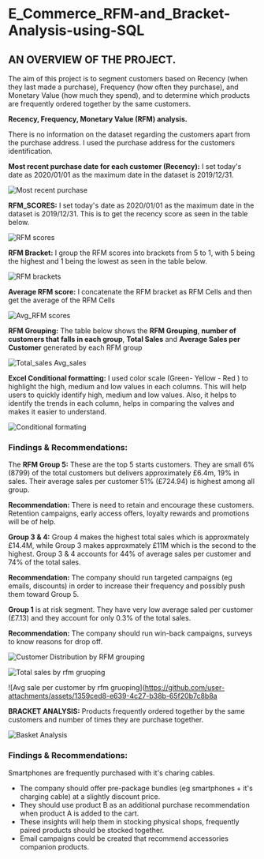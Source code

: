 # E_Commerce_RFM-and_Bracket-Analysis-using-SQL

## AN OVERVIEW OF THE PROJECT.

The aim of this project is to segment customers based on Recency (when they last made a purchase), Frequency (how often they purchase), and Monetary Value (how much they spend), and to determine which products are frequently ordered together by the same customers.


**Recency, Frequency, Monetary Value (RFM) analysis.**

There is no information on the dataset regarding the customers apart from the purchase address. I used the purchase address for the customers identification.

**Most recent purchase date for each customer (Recency):** I set today's date as 2020/01/01 as the maximum date in the dataset is 2019/12/31. 

![Most recent purchase](https://github.com/user-attachments/assets/490c4d62-5d2b-4faf-8c32-99860fdaef46)




**RFM_SCORES:** I set today's date as 2020/01/01 as the maximum date in the dataset is 2019/12/31. This is to get the recency score as seen in the table below.

![RFM scores](https://github.com/user-attachments/assets/272abd6e-9692-4111-9fdd-7240f3e0aef6)




**RFM Bracket:** I group the RFM scores into brackets from 5 to 1, with 5 being the highest and 1 being the lowest as seen in the table below.

![RFM brackets](https://github.com/user-attachments/assets/f3114c64-3581-4526-8ddc-fc1a36f7c284)




**Average RFM score:** I concatenate the RFM bracket as RFM Cells and then get the average of the RFM Cells

![Avg_RFM scores](https://github.com/user-attachments/assets/97136fcd-7649-4db8-849d-a162faeadd05)


**RFM Grouping:**  The table below shows the **RFM Grouping**, **number of customers that falls in each group**, **Total Sales** and **Average Sales per Customer** generated by each RFM group


![Total_sales   Avg_sales](https://github.com/user-attachments/assets/72ff8718-0e50-4bfc-9c73-b289c0d8f7ff)



**Excel Conditional formatting:**  I used color scale (Green- Yellow - Red ) to highlight the high, medium and low values in each columns. This will help users to quickly identify high, medium and low values. Also, it helps to identify the trends in each column,  helps in comparing the valves and makes it easier to understand.



![Conditional formating](https://github.com/user-attachments/assets/d85e850c-73c2-43ea-b6d5-78ec9e946a5d)


### Findings & Recommendations:

The **RFM Group 5:** These are the top 5 starts customers. They are small 6% (8799) of the total customers but delivers approximately £6.4m, 19% in sales. Their average sales per customer 51% (£724.94)  is highest among all group.

**Recommendation:** There is need to retain and encourage these customers. Retention campaigns, early access offers, loyalty rewards and promotions will be of help.

**Group 3 & 4:** Group 4 makes the highest total sales which is approxmately £14.4M, while Group 3 makes approxmately £11M which is the second to the highest. Group 3 & 4 accounts for 44% of average sales per customer and 74% of the total sales. 

**Recommendation:** The company should run targeted campaigns (eg emails, discounts) in order to increase their frequency and possibly push them toward Group 5.


**Group 1** is at risk segment. They have very low average saled per customer (£7.13) and they account for only 0.3% of the total sales.

**Recommendation:** The company should run win-back campaigns, surveys to know reasons for drop off.


![Customer Distribution by RFM grouping](https://github.com/user-attachments/assets/0898302a-3819-4885-9692-4cbdee05e6af)



![Total sales by rfm gruoping](https://github.com/user-attachments/assets/b7a492b9-8552-46b7-99b7-df73e45b7b68)



![Avg sale per customer by rfm gruoping](https://github.com/user-attachments/assets/1359ced8-e639-4c27-b38b-65f20b7c8b8a



**BRACKET ANALYSIS:** Products frequently ordered together by the same customers and number of times they are purchase together.


![Basket Analysis](https://github.com/user-attachments/assets/3b12ca61-27a9-45c5-8e2d-464a9b1c2ab8)


### Findings & Recommendations:

Smartphones are frequently purchased with it's charing cables.

- The company should offer pre-package bundles (eg smartphones + it's charging cable) at a slightly discount price.
- They should use product B as an additional purchase recommendation when product A is added to the cart.
- These insights will help them in stocking physical shops, frequently paired products should be stocked together.
- Email campaigns could be created that recommend accessories companion products.

